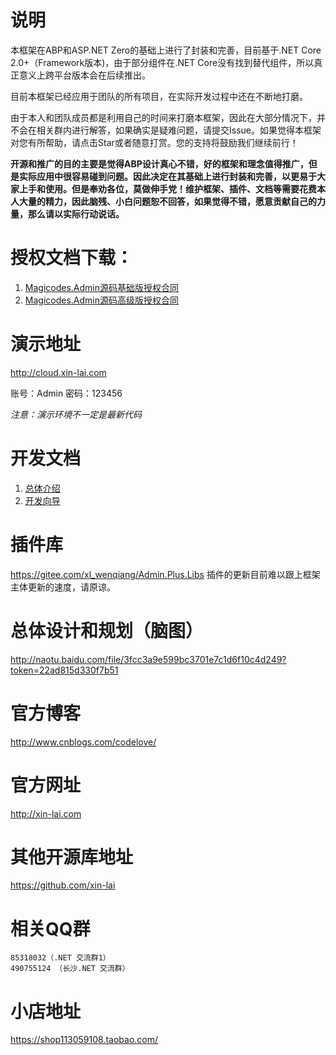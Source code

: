 # 说明
本框架在ABP和ASP.NET Zero的基础上进行了封装和完善，目前基于.NET Core 2.0+（Framework版本)，由于部分组件在.NET Core没有找到替代组件，所以真正意义上跨平台版本会在后续推出。

目前本框架已经应用于团队的所有项目，在实际开发过程中还在不断地打磨。

由于本人和团队成员都是利用自己的时间来打磨本框架，因此在大部分情况下，并不会在相关群内进行解答，如果确实是疑难问题，请提交Issue。如果觉得本框架对您有所帮助，请点击Star或者随意打赏。您的支持将鼓励我们继续前行！

**开源和推广的目的主要是觉得ABP设计真心不错，好的框架和理念值得推广，但是实际应用中很容易碰到问题。因此决定在其基础上进行封装和完善，以更易于大家上手和使用。但是奉劝各位，莫做伸手党！维护框架、插件、文档等需要花费本人大量的精力，因此脑残、小白问题恕不回答，如果觉得不错，愿意贡献自己的力量，那么请以实际行动说话。**


# 授权文档下载：
1. [Magicodes.Admin源码基础版授权合同](Magicodes.Admin源码基础版授权合同.doc)
2. [Magicodes.Admin源码高级版授权合同](Magicodes.Admin源码高级版授权合同.doc)


# 演示地址
http://cloud.xin-lai.com

账号：Admin
密码：123456

_注意：演示环境不一定是最新代码_

# 开发文档
1. [总体介绍](https://shimo.im/doc/hslbAFC3JvsDA7TA?r=3RQZL)
2. [开发向导](https://shimo.im/doc/ho6czDlTpXgxgbU8?r=3RQZL)

# 插件库
https://gitee.com/xl_wenqiang/Admin.Plus.Libs
插件的更新目前难以跟上框架主体更新的速度，请原谅。

# 总体设计和规划（脑图）
http://naotu.baidu.com/file/3fcc3a9e599bc3701e7c1d6f10c4d249?token=22ad815d330f7b51

# 官方博客
http://www.cnblogs.com/codelove/

# 官方网址
http://xin-lai.com

# 其他开源库地址
https://github.com/xin-lai

# 相关QQ群
    85318032（.NET 交流群1）
    490755124 （长沙.NET 交流群）

# 小店地址
https://shop113059108.taobao.com/